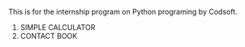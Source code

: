 This is for the internship program on Python programing by Codsoft.
1. SIMPLE CALCULATOR
2. CONTACT BOOK
